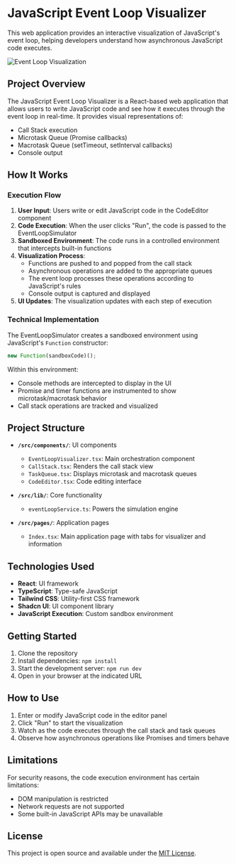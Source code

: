 
# JavaScript Event Loop Visualizer

This web application provides an interactive visualization of JavaScript's event loop, helping developers understand how asynchronous JavaScript code executes.

![Event Loop Visualization](public/placeholder.svg)

## Project Overview

The JavaScript Event Loop Visualizer is a React-based web application that allows users to write JavaScript code and see how it executes through the event loop in real-time. It provides visual representations of:

- Call Stack execution
- Microtask Queue (Promise callbacks)
- Macrotask Queue (setTimeout, setInterval callbacks)
- Console output

## How It Works

### Execution Flow

1. **User Input**: Users write or edit JavaScript code in the CodeEditor component
2. **Code Execution**: When the user clicks "Run", the code is passed to the EventLoopSimulator
3. **Sandboxed Environment**: The code runs in a controlled environment that intercepts built-in functions
4. **Visualization Process**:
   - Functions are pushed to and popped from the call stack
   - Asynchronous operations are added to the appropriate queues
   - The event loop processes these operations according to JavaScript's rules
   - Console output is captured and displayed
5. **UI Updates**: The visualization updates with each step of execution

### Technical Implementation

The EventLoopSimulator creates a sandboxed environment using JavaScript's `Function` constructor:

```javascript
new Function(sandboxCode)();
```

Within this environment:
- Console methods are intercepted to display in the UI
- Promise and timer functions are instrumented to show microtask/macrotask behavior
- Call stack operations are tracked and visualized

## Project Structure

- **`/src/components/`**: UI components
  - `EventLoopVisualizer.tsx`: Main orchestration component
  - `CallStack.tsx`: Renders the call stack view
  - `TaskQueue.tsx`: Displays microtask and macrotask queues
  - `CodeEditor.tsx`: Code editing interface
  
- **`/src/lib/`**: Core functionality
  - `eventLoopService.ts`: Powers the simulation engine
  
- **`/src/pages/`**: Application pages
  - `Index.tsx`: Main application page with tabs for visualizer and information

## Technologies Used

- **React**: UI framework
- **TypeScript**: Type-safe JavaScript
- **Tailwind CSS**: Utility-first CSS framework
- **Shadcn UI**: UI component library
- **JavaScript Execution**: Custom sandbox environment

## Getting Started

1. Clone the repository
2. Install dependencies: `npm install`
3. Start the development server: `npm run dev`
4. Open in your browser at the indicated URL

## How to Use

1. Enter or modify JavaScript code in the editor panel
2. Click "Run" to start the visualization
3. Watch as the code executes through the call stack and task queues
4. Observe how asynchronous operations like Promises and timers behave

## Limitations

For security reasons, the code execution environment has certain limitations:
- DOM manipulation is restricted
- Network requests are not supported
- Some built-in JavaScript APIs may be unavailable

## License

This project is open source and available under the [MIT License](LICENSE).